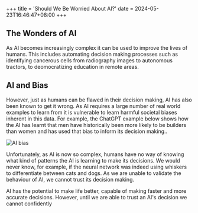 +++
title = 'Should We Be Worried About AI?'
date = 2024-05-23T16:46:47+08:00
+++

## The Wonders of AI
As AI becomes increasingly complex it can be used to improve the lives of humans. This includes automating decision making processes such as identifying cancerous cells from radiography images to autonomous tractors, to deomocratizing education in remote areas. 


## AI and Bias 
However, just as humans can be flawed in their decision making, AI has also been known to get it wrong. As AI requires a large number of real world examples to learn from it is vulnerable to learn harmful societal biases inherent in this data. For example, the ChatGPT example below shows how the AI has learnt that men have historically been more likely to be builders than women and has used that bias to inform its decision making.. 

![AI bias](images/TrustworthyAIbias.jpg)

Unfortunately, as AI is now so complex, humans have no way of knowing what kind of patterns the AI is learning to make its decisions. We would never know, for example, if the neural network was indeed using whiskers to differentiate between cats and dogs. As we are unable to validate the behaviour of AI, we cannot trust its decision making. 

AI has the potential to make life better, capable of making faster and more accurate decisions. However, until we are able to trust an AI's decision we cannot confidently